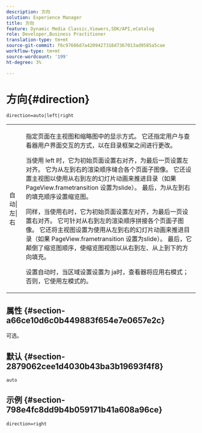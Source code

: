 ```yaml
---
description: 方向
solution: Experience Manager
title: 方向
feature: Dynamic Media Classic,Viewers,SDK/API,eCatalog
role: Developer,Business Practitioner
translation-type: tm+mt
source-git-commit: f6c97606d7a4209427316d7367013ad9585a5cae
workflow-type: tm+mt
source-wordcount: '199'
ht-degree: 3%

---
```



# 方向{#direction}

`direction=auto|left|right`

<table id="table_1D425B7685D448459CD3FE8D683C813C"> 
 <tbody> 
  <tr> 
   <td colname="col1"> <p> <span class="codeph"> 自动|左|右  </span> </p> </td> 
   <td colname="col2"> <p>指定页面在主视图和缩略图中的显示方式。 它还指定用户与查看器用户界面交互的方式，以在目录框架之间进行更改。 </p> <p>当使用<span class="codeph"> left </span>时，它为初始页面设置右对齐，为最后一页设置左对齐。 它为从左到右的渲染顺序缝合各个页面子图像。 它还设置主视图以使用从右到左的幻灯片动画来推进目录（如果<span class="codeph"> PageView.frametransition </span>设置为slide）。 最后，为从左到右的填充顺序设置缩览图。 </p> <p>同样，当使用<span class="codeph">右</span>时，它为初始页面设置左对齐，为最后一页设置右对齐。 它可针对从右到左的渲染顺序拼接各个页面子图像。 它还将主视图设置为使用从左到右的幻灯片动画来推进目录（如果<span class="codeph"> PageView.frametransition </span>设置为slide）。 最后，它颠倒了缩览图顺序，使缩览图视图以从右到左、从上到下的方向填充。 </p> <p>设置<span class="codeph">自动</span>时，当区域设置设置为<span class="codeph"> ja时，查看器将应用<span class="codeph">右</span>模式；</span>否则，它使用左</span>模式的<span class="codeph">。 </span></p> </td> 
  </tr> 
 </tbody> 
</table>

## 属性 {#section-a66ce10d6c0b449883f654e7e0657e2c}

可选。

## 默认 {#section-2879062cee1d4030b43ba3b19693f4f8}

`auto`

## 示例 {#section-798e4fc8dd9b4b059171b41a608a96ce}

`direction=right`
